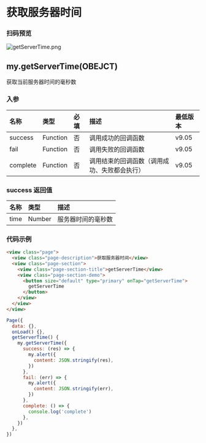 # 获取服务器时间

### 扫码预览
![getServerTime.png](https://cache.amap.com/ecology/tool/miniapp/1563436768355.png)
## my.getServerTime(OBEJCT)
获取当前服务器时间的毫秒数

### 入参
| 名称 | 类型 | 必填 | 描述 | 最低版本 |
| :--- | :--- | :--- | :--- | :--- |
| success | Function | 否 | 调用成功的回调函数 | v9.05 |
| fail | Function | 否 | 调用失败的回调函数 | v9.05 |
| complete | Function | 否 | 调用结束的回调函数（调用成功、失败都会执行） | v9.05 |

### success 返回值
| 名称 | 类型 | 描述 |
| :--- | :--- | :--- |
| time | Number | 服务器时间的毫秒数 |


### 代码示例

```html
<view class="page">
  <view class="page-description">获取服务器时间</view>
  <view class="page-section">
    <view class="page-section-title">getServerTime</view>
    <view class="page-section-demo">
      <button size="default" type="primary" onTap="getServerTime">
        getServerTime
      </button>
    </view>
  </view>
</view>
```

```javascript
Page({
  data: {},
  onLoad() {},
  getServerTime() {
    my.getServerTime({
      success: (res) => {
        my.alert({
          content: JSON.stringify(res),
        })
      },
      fail: (err) => {
        my.alert({
          content: JSON.stringify(err),
        })
      },
      complete: () => {
        console.log('complete')
      },
    })
  },
})
```

